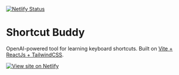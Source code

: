 [![Netlify Status](https://api.netlify.com/api/v1/badges/76f1eb96-96be-46be-9377-372f96b01255/deploy-status)](https://app.netlify.com/sites/shortcut-buddy/deploys)
# Shortcut Buddy
OpenAI-powered tool for learning keyboard shortcuts. Built on [Vite + ReactJs + TailwindCSS](https://github.com/KrishGarg/vite-react-tailwind-jit-template).

[![View site on Netlify](https://im.ezgif.com/tmp/ezgif-1-eadaf2fd4a.gif)](https://shortcut-buddy.netlify.app/ "View site on Netlify")
